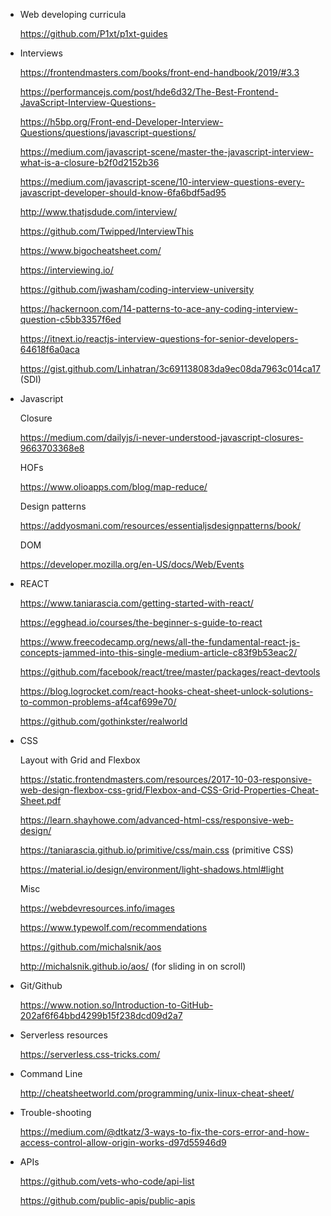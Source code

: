 * Web developing curricula 

    https://github.com/P1xt/p1xt-guides

* Interviews

    https://frontendmasters.com/books/front-end-handbook/2019/#3.3
    
    https://performancejs.com/post/hde6d32/The-Best-Frontend-JavaScript-Interview-Questions-
    
    https://h5bp.org/Front-end-Developer-Interview-Questions/questions/javascript-questions/
    
    https://medium.com/javascript-scene/master-the-javascript-interview-what-is-a-closure-b2f0d2152b36
  
    https://medium.com/javascript-scene/10-interview-questions-every-javascript-developer-should-know-6fa6bdf5ad95
  
    http://www.thatjsdude.com/interview/
    
    https://github.com/Twipped/InterviewThis
    
    https://www.bigocheatsheet.com/
    
    https://interviewing.io/
    
    https://github.com/jwasham/coding-interview-university
    
    https://hackernoon.com/14-patterns-to-ace-any-coding-interview-question-c5bb3357f6ed
    
    https://itnext.io/reactjs-interview-questions-for-senior-developers-64618f6a0aca
    
    https://gist.github.com/Linhatran/3c691138083da9ec08da7963c014ca17 (SDI)
 
* Javascript
  
    Closure

    https://medium.com/dailyjs/i-never-understood-javascript-closures-9663703368e8
 
    HOFs

    https://www.olioapps.com/blog/map-reduce/
  
    Design patterns

    https://addyosmani.com/resources/essentialjsdesignpatterns/book/
    
    DOM
    
    https://developer.mozilla.org/en-US/docs/Web/Events
    
* REACT

    https://www.taniarascia.com/getting-started-with-react/
    
    https://egghead.io/courses/the-beginner-s-guide-to-react
  
    https://www.freecodecamp.org/news/all-the-fundamental-react-js-concepts-jammed-into-this-single-medium-article-c83f9b53eac2/
    
    https://github.com/facebook/react/tree/master/packages/react-devtools 
    
    https://blog.logrocket.com/react-hooks-cheat-sheet-unlock-solutions-to-common-problems-af4caf699e70/
    
    https://github.com/gothinkster/realworld
* CSS 

  Layout with Grid and Flexbox

    https://static.frontendmasters.com/resources/2017-10-03-responsive-web-design-flexbox-css-grid/Flexbox-and-CSS-Grid-Properties-Cheat-Sheet.pdf
  
    https://learn.shayhowe.com/advanced-html-css/responsive-web-design/
    
    https://taniarascia.github.io/primitive/css/main.css (primitive CSS)
    
    https://material.io/design/environment/light-shadows.html#light
    
  Misc
  
  https://webdevresources.info/images
  
  https://www.typewolf.com/recommendations
  
  https://github.com/michalsnik/aos
  
  http://michalsnik.github.io/aos/ (for sliding in on scroll)

* Git/Github

    https://www.notion.so/Introduction-to-GitHub-202af6f64bbd4299b15f238dcd09d2a7
    
    
* Serverless resources

    https://serverless.css-tricks.com/

* Command Line 

    http://cheatsheetworld.com/programming/unix-linux-cheat-sheet/

* Trouble-shooting

    https://medium.com/@dtkatz/3-ways-to-fix-the-cors-error-and-how-access-control-allow-origin-works-d97d55946d9

* APIs

    https://github.com/vets-who-code/api-list
    
    https://github.com/public-apis/public-apis
